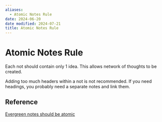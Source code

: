 ```yaml
---
aliases:
  - Atomic Notes Rule
date: 2024-06-20
date modified: 2024-07-21
title: Atomic Notes Rule
---
```


# Atomic Notes Rule

Each not should contain only 1 idea. This allows network of thoughts to be created.

Adding too much headers within a not is not recommended. If you need headings, you probably need a separate notes and link them.

## Reference

[Evergreen notes should be atomic](https://notes.andymatuschak.org/z4Rrmh17vMBbauEGnFPTZSK3UmdsGExLRfZz1)
